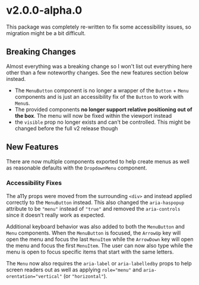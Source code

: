 # v2.0.0-alpha.0

This package was completely re-written to fix some accessibility issues, so
migration might be a bit difficult.

## Breaking Changes

Almost everything was a breaking change so I won't list out everything here
other than a few noteworthy changes. See the new features section below instead.

- The `MenuButton` component is no longer a wrapper of the `Button` + `Menu`
  components and is just an accessibility fix of the `Button` to work with
  `Menu`s.
- The provided components **no longer support relative positioning out of the
  box**. The menu will now be fixed within the viewport instead
- the `visible` prop no longer exists and can't be controlled. This might be
  changed before the full v2 release though

## New Features

There are now multiple components exported to help create menus as well as
reasonable defaults with the `DropdownMenu` component.

### Accessibility Fixes

The a11y props were moved from the surrounding `<div>` and instead applied
correctly to the `MenuButton` instead. This also changed the `aria-haspopup`
attribute to be `"menu"` instead of `"true"` and removed the `aria-controls`
since it doesn't really work as expected.

Additional keyboard behavior was also added to both the `MenuButton` and `Menu`
components. When the `MenuButton` is focused, the `ArrowUp` key will open the
menu and focus the last `MenuItem` while the `ArrowDown` key will open the menu
and focus the first `MenuItem`. The user can now also type while the menu is
open to focus specific items that start with the same letters.

The `Menu` now also requires the `aria-label` or `aria-labelledby` props to help
screen readers out as well as applying `role="menu"` and
`aria-orentation="vertical"` (or `"horizontal"`).
